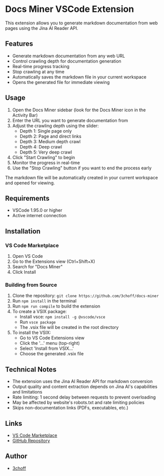# Docs Miner VSCode Extension

This extension allows you to generate markdown documentation from web pages using the Jina AI Reader API.

## Features

- Generate markdown documentation from any web URL
- Control crawling depth for documentation generation
- Real-time progress tracking
- Stop crawling at any time
- Automatically saves the markdown file in your current workspace
- Opens the generated file for immediate viewing

## Usage

1. Open the Docs Miner sidebar (look for the Docs Miner icon in the Activity Bar)
2. Enter the URL you want to generate documentation from
3. Adjust the crawling depth using the slider:
   - Depth 1: Single page only
   - Depth 2: Page and direct links
   - Depth 3: Medium depth crawl
   - Depth 4: Deep crawl
   - Depth 5: Very deep crawl
4. Click "Start Crawling" to begin
5. Monitor the progress in real-time
6. Use the "Stop Crawling" button if you want to end the process early

The markdown file will be automatically created in your current workspace and opened for viewing.

## Requirements

- VSCode 1.95.0 or higher
- Active internet connection

## Installation

### VS Code Marketplace
1. Open VS Code
2. Go to the Extensions view (Ctrl+Shift+X)
3. Search for "Docs Miner"
4. Click Install

### Building from Source
1. Clone the repository: `git clone https://github.com/3choff/docs-miner`
2. Run `npm install` in the terminal
3. Run `npm run compile` to build the extension
4. To create a VSIX package:
   - Install vsce: `npm install -g @vscode/vsce`
   - Run `vsce package`
   - The .vsix file will be created in the root directory
5. To install the VSIX:
   - Go to VS Code Extensions view
   - Click the '...' menu (top-right)
   - Select 'Install from VSIX...'
   - Choose the generated .vsix file

## Technical Notes
- The extension uses the Jina AI Reader API for markdown conversion
- Output quality and content extraction depends on Jina AI's capabilities and limitations
- Rate limiting: 1 second delay between requests to prevent overloading
- May be affected by website's robots.txt and rate limiting policies
- Skips non-documentation links (PDFs, executables, etc.)

## Links
- [VS Code Marketplace](https://marketplace.visualstudio.com/items?itemName=3choff.docs-miner)
- [GitHub Repository](https://github.com/3choff/docs-miner)

## Author
- [3choff](https://github.com/3choff)


